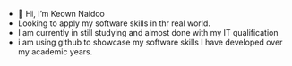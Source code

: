 - 👋 Hi, I’m Keown Naidoo
- Looking to apply my software skills in thr real world.
- I am currently in still studying and almost done with my IT qualification
- i am using github to showcase my software skills I have developed over my academic years.

<!---
Keown-n/Keown-n is a ✨ special ✨ repository because its `README.md` (this file) appears on your GitHub profile.
You can click the Preview link to take a look at your changes.
--->
